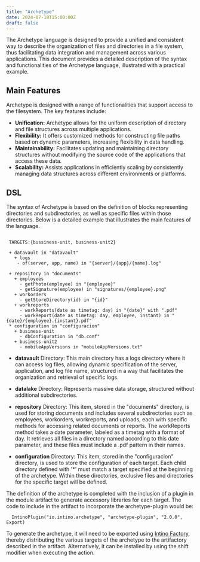 ```yaml
---
title: "Archetype"
date: 2024-07-18T15:00:00Z
draft: false
---
```

The Archetype language is designed to provide a unified and consistent way to describe the organization of files and directories in a file system, thus facilitating data integration and management across various applications. This document provides a detailed description of the syntax and functionalities of the Archetype language, illustrated with a practical example.

## Main Features

Archetype is designed with a range of functionalities that support access to the filesystem. The key features include:

* **Unification:** Archetype allows for the uniform description of directory and file structures across multiple applications.
* **Flexibility:** It offers customized methods for constructing file paths based on dynamic parameters, increasing flexibility in data handling.
* **Maintainability:** Facilitates updating and maintaining directory structures without modifying the source code of the applications that access these data.
* **Scalability:** Assists applications in efficiently scaling by consistently managing data structures across different environments or platforms.

## DSL

The syntax of Archetype is based on the definition of blocks representing directories and subdirectories, as well as specific files within those directories. Below is a detailed example that illustrates the main features of the language.
```

 TARGETS:{bussiness-unit, business-unit2}
 
 + datavault in "datavault"
   + logs
    - of(server, app, name) in "{server}/{app}/{name}.log"
 
 + repository in "documents"
   + employees
     - getPhoto(employee) in "{employee}"
     - getSignature(employee) in "signatures/{employee}.png"
   + workorders
     - getStoreDirectory(id) in "{id}"
   + workreports
     - workReports(date as timetag: day) in "{date}" with ".pdf"
     - workReport(date as timetag: day, employee, instant) in "{date}/{employee}.{instant}.pdf"
 * configuration in "configuracion"
   + business-unit
     - dbConfiguration in "db.conf"
   + business-unit2
     - mobileAppVersions in "mobileAppVersions.txt"
``` 

* **datavault** Directory: This main directory has a logs directory where it can access log files, allowing dynamic specification of the server, application, and log file name, structured in a way that facilitates the organization and retrieval of specific logs.

* **datalake** Directory: Represents massive data storage, structured without additional subdirectories.

* **repository** Directory: This item, stored in the "documents" directory, is used for storing documents and includes several subdirectories such as employees, workorders, workreports, and uploads, each with specific methods for accessing related documents or reports. The workReports method takes a date parameter, labeled as a timetag with a format of day. It retrieves all files in a directory named according to this date parameter, and these files must include a .pdf pattern in their names.

* **configuration** Directory: This item, stored in the "configuracion" directory, is used to store the configuration of each target. Each child directory defined with '\*' must match a target specified at the beginning of the archetype. Within these directories, exclusive files and directories for the specific target will be defined.

The definition of the archetype is completed with the inclusion of a plugin in the module artifact to generate accessory libraries for each target. The code to include in the artifact to incorporate the archetype-plugin would be:

```
  IntinoPlugin("io.intino.archetype", "archetype-plugin", "2.0.0", Export)
```

To generate the archetype, it will need to be exported using [Intino Factory](../../plugin#legio), thereby distributing the various targets of the archetype to the artifactory described in the artifact. Alternatively, it can be installed by using the shift modifier when executing the action.